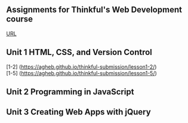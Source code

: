 ## Assignments for Thinkful's Web Development course

[URL](https://agheb.github.io/thinkful-submission/)

## Unit 1 HTML, CSS, and Version Control

[1-2] (https://agheb.github.io/thinkful-submission/lesson1-2/)  
[1-5] (https://agheb.github.io/thinkful-submission/lesson1-5/)


## Unit 2 Programming in JavaScript

## Unit 3 Creating Web Apps with jQuery

